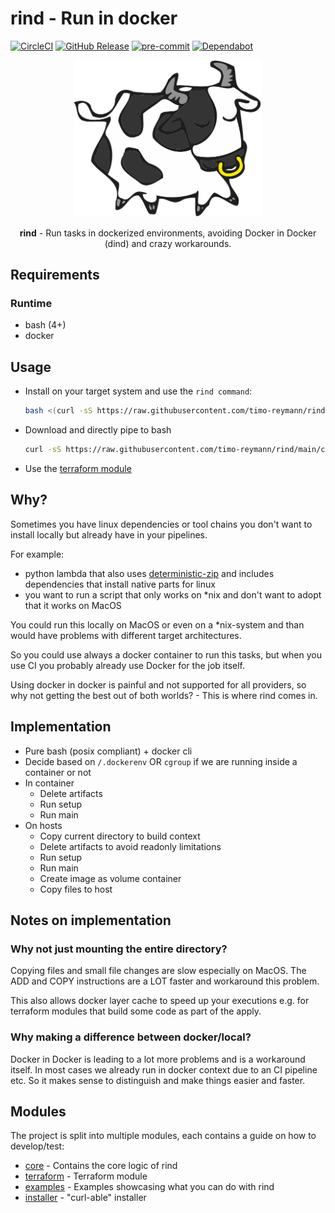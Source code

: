 rind - Run in docker
===
[![CircleCI](https://circleci.com/gh/timo-reymann/rind.svg?style=shield)](https://app.circleci.com/pipelines/github/timo-reymann/rind)
[![GitHub Release](https://img.shields.io/github/v/tag/timo-reymann/rind.svg?label=version)](https://github.com/timo-reymann/rind/releases)
[![pre-commit](https://img.shields.io/badge/%E2%9A%93%20%20pre--commit-enabled-success)](https://pre-commit.com/)
[![Dependabot](https://badgen.net/badge/Dependabot/enabled/green?icon=dependabot)](https://dependabot.com/)

<p align="center">
  <img width="300" src=".github/images/cow.svg">
</p>

<p align="center">
  <b>rind</b> - Run tasks in dockerized environments, avoiding Docker in Docker (dind) and crazy workarounds.
</p>

## Requirements

### Runtime

- bash (4+)
- docker

## Usage

- Install on your target system and use the `rind command`:
  ```bash
  bash <(curl -sS https://raw.githubusercontent.com/timo-reymann/rind/main/installer)
  ```
- Download and directly pipe to bash
  ```bash
  curl -sS https://raw.githubusercontent.com/timo-reymann/rind/main/core/rind | bash -s - --log-level DEBUG
  ```

- Use the [terraform module](./terraform)

## Why?

Sometimes you have linux dependencies or tool chains you don't want to install locally but already have in your
pipelines.

For example:

- python lambda that also uses [deterministic-zip](https://github.com/timo-reymann/deterministic-zip) and includes
  dependencies that install native parts for linux
- you want to run a script that only works on *nix and don't want to adopt that it works on MacOS

You could run this locally on MacOS or even on a *nix-system and than would have problems with different target
architectures.

So you could use always a docker container to run this tasks, but when you use CI you probably already use Docker for
the job itself.

Using docker in docker is painful and not supported for all providers, so why not getting the best out of both worlds? -
This is where rind comes in.

## Implementation

- Pure bash (posix compliant) + docker cli
- Decide based on `/.dockerenv` OR `cgroup` if we are running inside a container or not
- In container
    - Delete artifacts
    - Run setup
    - Run main
- On hosts
    - Copy current directory to build context
    - Delete artifacts to avoid readonly limitations
    - Run setup
    - Run main
    - Create image as volume container
    - Copy files to host

## Notes on implementation

### Why not just mounting the entire directory?

Copying files and small file changes are slow especially on MacOS. The ADD and COPY instructions are a LOT faster and
workaround this problem.

This also allows docker layer cache to speed up your executions e.g. for terraform modules that build some code as part
of the apply.

### Why making a difference between docker/local?

Docker in Docker is leading to a lot more problems and is a workaround itself. In most cases we already run in docker
context due to an CI pipeline etc.
So it makes sense to distinguish and make things easier and faster.

## Modules

The project is split into multiple modules, each contains a guide on how to develop/test:

- [core](./core) - Contains the core logic of rind
- [terraform](./terraform) - Terraform module
- [examples](./examples) - Examples showcasing what you can do with rind
- [installer](./installer) - "curl-able" installer
